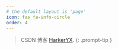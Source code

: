```yaml
---
# the default layout is 'page'
icon: fas fa-info-circle
order: 4
---
```


> CSDN 博客 [HarkerYX](https://blog.csdn.net/yexiangCSDN).
{: .prompt-tip }
